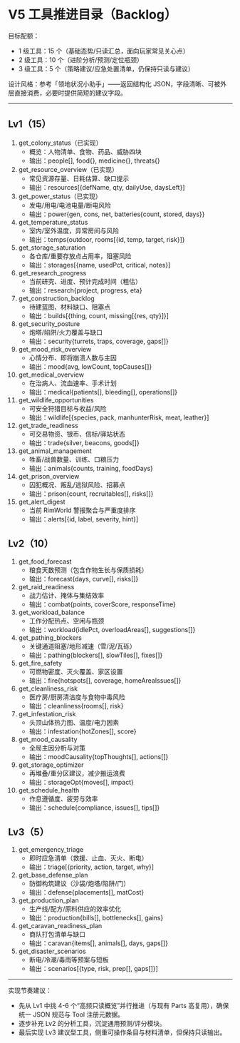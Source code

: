 # V5 工具推进目录（Backlog）

目标配额：
- 1 级工具：15 个（基础态势/只读汇总，面向玩家常见关心点）
- 2 级工具：10 个（进阶分析/预测/定位瓶颈）
- 3 级工具：5 个（策略建议/应急处置清单，仍保持只读与建议）

设计风格：参考「领地状况小助手」——返回结构化 JSON，字段清晰、可被外层直接消费，必要时提供简短的建议字段。

---

## Lv1（15）
1. get_colony_status（已实现）
   - 概览：人物清单、食物、药品、威胁四块
   - 输出：people[], food{}, medicine{}, threats{}
2. get_resource_overview（已实现）
   - 常见资源存量、日耗估算、缺口提示
   - 输出：resources[{defName, qty, dailyUse, daysLeft}]
3. get_power_status（已实现）
   - 发电/用电/电池电量/断电风险
   - 输出：power{gen, cons, net, batteries{count, stored, days}}
4. get_temperature_status
   - 室内/室外温度，异常房间与风险
   - 输出：temps{outdoor, rooms[{id, temp, target, risk}]}
5. get_storage_saturation
   - 各仓库/重要存放点占用率，阻塞风险
   - 输出：storages[{name, usedPct, critical, notes}]
6. get_research_progress
   - 当前研究、进度、预计完成时间（粗估）
   - 输出：research{project, progress, eta}
7. get_construction_backlog
   - 待建蓝图、材料缺口、阻塞点
   - 输出：builds[{thing, count, missing[{res, qty}]}]
8. get_security_posture
   - 炮塔/陷阱/火力覆盖与缺口
   - 输出：security{turrets, traps, coverage, gaps[]}
9. get_mood_risk_overview
   - 心情分布、即将崩溃人数与主因
   - 输出：mood{avg, lowCount, topCauses[]}
10. get_medical_overview
    - 在治病人、流血速率、手术计划
    - 输出：medical{patients[], bleeding[], operations[]}
11. get_wildlife_opportunities
    - 可安全狩猎目标与收益/风险
    - 输出：wildlife[{species, pack, manhunterRisk, meat, leather}]
12. get_trade_readiness
    - 可交易物资、银币、信标/驿站状态
    - 输出：trade{silver, beacons, goods[]}
13. get_animal_management
    - 牲畜/战兽数量、训练、口粮压力
    - 输出：animals{counts, training, foodDays}
14. get_prison_overview
    - 囚犯概况、叛乱/逃狱风险、招募点
    - 输出：prison{count, recruitables[], risks[]}
15. get_alert_digest
    - 当前 RimWorld 警报聚合与严重度排序
    - 输出：alerts[{id, label, severity, hint}]

## Lv2（10）
1. get_food_forecast
   - 粮食天数预测（包含作物生长与保质损耗）
   - 输出：forecast{days, curve[], risks[]}
2. get_raid_readiness
   - 战力估计、掩体与集结效率
   - 输出：combat{points, coverScore, responseTime}
3. get_workload_balance
   - 工作分配热点、空闲与瓶颈
   - 输出：workload{idlePct, overloadAreas[], suggestions[]}
4. get_pathing_blockers
   - 关键通道阻塞/地形减速（雪/泥/瓦砾）
   - 输出：pathing{blockers[], slowTiles[], fixes[]}
5. get_fire_safety
   - 可燃物密度、灭火覆盖、家区设置
   - 输出：fire{hotspots[], coverage, homeAreaIssues[]}
6. get_cleanliness_risk
   - 医疗房/厨房清洁度与食物中毒风险
   - 输出：cleanliness{rooms[], risk}
7. get_infestation_risk
   - 头顶山体热力图、温度/电力因素
   - 输出：infestation{hotZones[], score}
8. get_mood_causality
   - 全局主因分析与对策
   - 输出：moodCausality{topThoughts[], actions[]}
9. get_storage_optimizer
   - 再堆叠/重分区建议，减少搬运浪费
   - 输出：storageOpt{moves[], impact}
10. get_schedule_health
    - 作息遵循度、疲劳与效率
    - 输出：schedule{compliance, issues[], tips[]}

## Lv3（5）
1. get_emergency_triage
   - 即时应急清单（救援、止血、灭火、断电）
   - 输出：triage[{priority, action, target, why}]
2. get_base_defense_plan
   - 防御构筑建议（沙袋/炮塔/陷阱/门）
   - 输出：defense{placements[], matCost}
3. get_production_plan
   - 生产线/配方/原料供应的效率优化
   - 输出：production{bills[], bottlenecks[], gains}
4. get_caravan_readiness_plan
   - 商队打包清单与缺口
   - 输出：caravan{items[], animals[], days, gaps[]}
5. get_disaster_scenarios
   - 断电/冷潮/毒雨等预案与短板
   - 输出：scenarios[{type, risk, prep[], gaps[]}]

---

实现节奏建议：
- 先从 Lv1 中挑 4-6 个“高频只读概览”并行推进（与现有 Parts 高复用），确保统一 JSON 规范与 Tool 注册元数据。
- 逐步补充 Lv2 的分析工具，沉淀通用预测/评分模块。
- 最后实现 Lv3 建议型工具，侧重可操作条目与材料清单，但保持只读输出。
